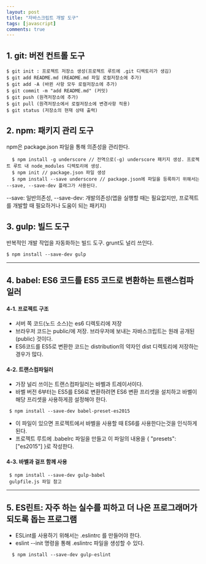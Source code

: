 ```yaml
---
layout: post
title: "자바스크립트 개발 도구"
tags: [javascript]
comments: true
---
```


## 1. git: 버전 컨트롤 도구
```
$ git init : 프로젝트 저장소 생성(프로젝트 루트에 .git 디렉토리가 생김)
$ git add README.md (README.md 파일 로컬저장소에 추가) 
$ git add -A (바뀐 사항 모두 로컬저장소에 추가)
$ git commit -m "add README.md" (커밋) 
$ git push (원격저장소에 추가) 
$ git pull (원격저장소에서 로컬저장소에 변경사항 적용)
$ git status (저장소의 현재 상태 출력) 
```

## 2. npm: 패키지 관리 도구
  npm은 package.json 파일을 통해 의존성을 관리한다.
```
  $ npm install -g underscore // 전역으로(-g) underscore 패키지 생성. 프로젝트 루트 내 node_modules 디렉토리에 생성. 
  $ npm init // package.json 파일 생성
  $ npm install --save underscore // package.json에 파일을 등록하기 위해서는 --save, --save-dev 플래그가 사용된다.
```
  --save: 일반의존성, --save-dev: 개발의존성(앱을 실행할 때는 필요없지만, 프로젝트를 개발할 때 필요하거나 도움이 되는 패키지)


## 3. gulp: 빌드 도구
  반복적인 개발 작업을 자동화하는 빌드 도구. grunt도 널리 쓰인다.
```
$ npm install --save-dev gulp
```

---
## 4. babel: ES6 코드를 ES5 코드로 변환하는 트랜스컴파일러

#### 4-1. 프로젝트 구조
  - 서버 쪽 코드(노드 소스)는 es6 디렉토리에 저장  
  - 브라우저 코드는 public/에 저장. 브라우저에 보내는 자바스크립트는 원래 공개된(public) 것이다.  
  - ES6코드를 ES5로 변환한 코드는 distribution의 약자인 dist 디렉토리에 저장하는 경우가 많다.  



#### 4-2. 트랜스컴파일러
  - 가장 널리 쓰이는 트랜스컴파일러는 바벨과 트레이서이다.  
  - 바벨 버전 6부터는 ES5를 ES6로 변환하려면 ES6 변환 프리셋을 설치하고 바벨이 해당 프리셋을 사용하게끔 설정해야 한다.  
```
 $ npm install --save-dev babel-preset-es2015
```
  - 이 파일이 있으면 프로젝트에서 바벨을 사용할 때 ES6를 사용한다는것을 인식하게 된다.  
  - 프로젝트 루트에 .babelrc 파일을 만들고 이 파일의 내용을 { "presets":["es2015"] }로 작성한다.


#### 4-3. 바벨과 걸프 함께 사용
```
 $ npm install --save-dev gulp-babel
 gulpfile.js 파일 참고
```


---
## 5. ES린트: 자주 하는 실수를 피하고 더 나은 프로그래머가 되도록 돕는 프로그램
  - ESLint를 사용하기 위해서는 .eslintrc 를 만들어야 한다.  
  - eslint --init 명령을 통해 .eslintrc 파일을 생성할 수 있다.  
```
  $ npm install --save-dev gulp-eslint 
```